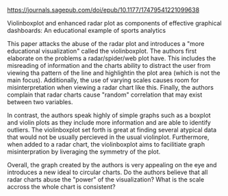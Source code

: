 https://journals.sagepub.com/doi/epub/10.1177/17479541221099638

Violinboxplot and enhanced radar plot as components of effective graphical dashboards: An educational example of sports analytics

This paper attacks the abuse of the radar plot and introduces a "more educational visualization" called the violinboxplot. The authors first elaborate on the problems a radar/spider/web plot have. This includes the misreading of information and the charts ability to distract the user from viewing tha pattern of the line and highlightin the plot area (which is not the main focus). Additionally, the use of varying scales causes room for misinterpretation when viewing a radar chart like this. Finally, the authors complain that radar charts cause "random" correlation that may exist between two variables. 

In contrast, the authors speak highly of simple graphs such as a boxplot and violin plots as they include more information and are able to identify outliers. The violinboxplot set forth is great at finding several atypical data that would not be usually percieved in the usual violinplot. Furthermore, when added to a radar chart, the violinboxplot aims to facilitiate graph misinterpration by liveraging the symmetry of the plot. 

Overall, the graph created by the authors is very appealing on the eye and introduces a new ideal to circular charts. Do the authors believe that all radar charts abuse the "power" of the visualization? What is the scale accross the whole chart is consistent? 
